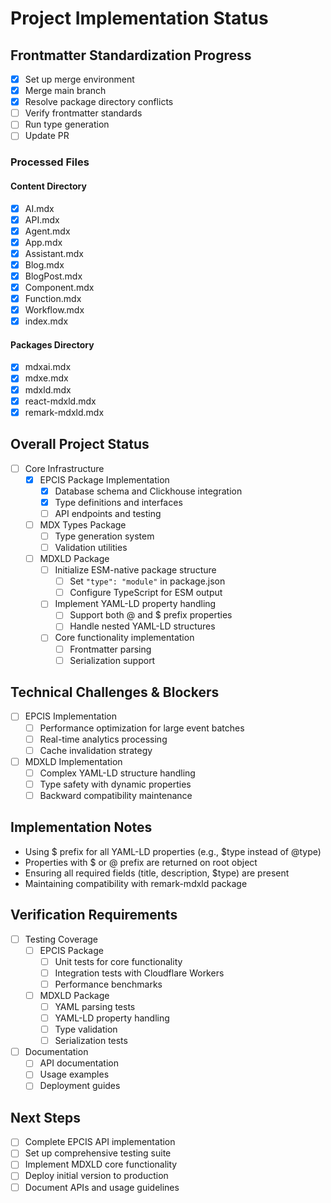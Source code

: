 # Project Implementation Status

## Frontmatter Standardization Progress
- [x] Set up merge environment
- [x] Merge main branch
- [x] Resolve package directory conflicts
- [ ] Verify frontmatter standards
- [ ] Run type generation
- [ ] Update PR

### Processed Files
#### Content Directory
- [x] AI.mdx
- [x] API.mdx
- [x] Agent.mdx
- [x] App.mdx
- [x] Assistant.mdx
- [x] Blog.mdx
- [x] BlogPost.mdx
- [x] Component.mdx
- [x] Function.mdx
- [x] Workflow.mdx
- [x] index.mdx

#### Packages Directory
- [x] mdxai.mdx
- [x] mdxe.mdx
- [x] mdxld.mdx
- [x] react-mdxld.mdx
- [x] remark-mdxld.mdx

## Overall Project Status
- [ ] Core Infrastructure
  - [x] EPCIS Package Implementation
    - [x] Database schema and Clickhouse integration
    - [x] Type definitions and interfaces
    - [ ] API endpoints and testing
  - [ ] MDX Types Package
    - [ ] Type generation system
    - [ ] Validation utilities
  - [ ] MDXLD Package
    - [ ] Initialize ESM-native package structure
      - [ ] Set `"type": "module"` in package.json
      - [ ] Configure TypeScript for ESM output
    - [ ] Implement YAML-LD property handling
      - [ ] Support both @ and $ prefix properties
      - [ ] Handle nested YAML-LD structures
    - [ ] Core functionality implementation
      - [ ] Frontmatter parsing
      - [ ] Serialization support

## Technical Challenges & Blockers
- [ ] EPCIS Implementation
  - [ ] Performance optimization for large event batches
  - [ ] Real-time analytics processing
  - [ ] Cache invalidation strategy
- [ ] MDXLD Implementation
  - [ ] Complex YAML-LD structure handling
  - [ ] Type safety with dynamic properties
  - [ ] Backward compatibility maintenance

## Implementation Notes
- Using $ prefix for all YAML-LD properties (e.g., $type instead of @type)
- Properties with $ or @ prefix are returned on root object
- Ensuring all required fields (title, description, $type) are present
- Maintaining compatibility with remark-mdxld package

## Verification Requirements
- [ ] Testing Coverage
  - [ ] EPCIS Package
    - [ ] Unit tests for core functionality
    - [ ] Integration tests with Cloudflare Workers
    - [ ] Performance benchmarks
  - [ ] MDXLD Package
    - [ ] YAML parsing tests
    - [ ] YAML-LD property handling
    - [ ] Type validation
    - [ ] Serialization tests
- [ ] Documentation
  - [ ] API documentation
  - [ ] Usage examples
  - [ ] Deployment guides

## Next Steps
- [ ] Complete EPCIS API implementation
- [ ] Set up comprehensive testing suite
- [ ] Implement MDXLD core functionality
- [ ] Deploy initial version to production
- [ ] Document APIs and usage guidelines
